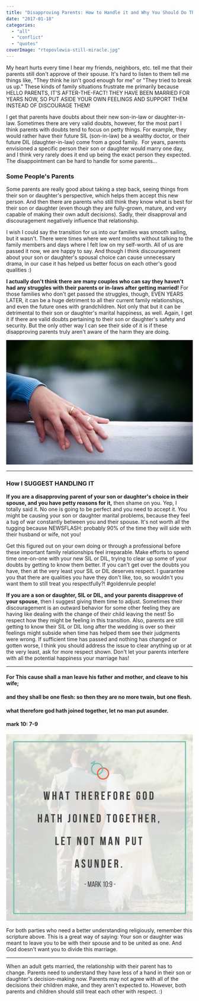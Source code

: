 ```yaml
---
title: "Disapproving Parents: How to Handle it and Why You Should Do That Now"
date: "2017-01-18"
categories: 
  - "all"
  - "conflict"
  - "quotes"
coverImage: "rtepovlewia-still-miracle.jpg"
---
```


My heart hurts every time I hear my friends, neighbors, etc. tell me that their parents still don't approve of their spouse. It's hard to listen to them tell me things like, "They think he isn't good enough for me" or "They tried to break us up." These kinds of family situations frustrate me primarily because HELLO PARENTS, IT'S AFTER-THE-FACT! THEY HAVE BEEN MARRIED FOR YEARS NOW, SO PUT ASIDE YOUR OWN FEELINGS AND SUPPORT THEM INSTEAD OF DISCOURAGE THEM!

I get that parents have doubts about their new son-in-law or daughter-in-law. Sometimes there are very valid doubts, however, for the most part I think parents with doubts tend to focus on petty things. For example, they would rather have their future SIL (son-in-law) be a wealthy doctor, or their future DIL (daughter-in-law) come from a good family.  For years, parents envisioned a specific person their son or daughter would marry one day, and I think very rarely does it end up being the exact person they expected. The disappointment can be hard to handle for some parents...

### Some People's Parents

Some parents are really good about taking a step back, seeing things from their son or daughter's perspective, which helps them accept this new person. And then there are parents who still think they know what is best for their son or daughter (even though they are fully-grown, mature, and very capable of making their own adult decisions). Sadly, their disapproval and discouragement negatively influence that relationship.

I wish I could say the transition for us into our families was smooth sailing, but it wasn't. There were times where we went months without talking to the family members and days where I felt low on my self-worth. All of us are passed it now, we are happy to say. And though I think discouragement about your son or daughter's spousal choice can cause unnecessary drama, in our case it has helped us better focus on each other's good qualities :)

**I actually don't think there are many couples who can say they haven't had any struggles with their parents or in-laws after getting married!** For those families who don't get passed the struggles, though, EVEN YEARS LATER, it can be a huge detriment to all their current family relationships, and even the future ones with grandchildren. Not only that but it can be detrimental to their son or daughter's marital happiness, as well. Again, I get it if there are valid doubts pertaining to their son or daughter's safety and security. But the only other way I can see their side of it is if these disapproving parents truly aren't aware of the harm they are doing.

![mark 10:9 , mark scriptures on man and wife, scriptures on man and wife, cleave to his wife, mark 10: 7-9, marriage quotes, biblical quotes about marriage, disapproving parents, disapproving parents of son in law, disapproving parents of daughter in law, how to deal with in laws, struggles with in laws, disrespectful in laws, marriage advice, extended family in marriage, dealing with extended family in marriage, healthy extended family relationships, newlywed help,](/images/zss1s9df5aq-thomas-curryer.jpg)

* * *

### How I SUGGEST HANDLING IT

**If you are a disapproving parent of your son or daughter's choice in their spouse, and you have petty reasons for it,** then shame on you. Yep, I totally said it. No one is going to be perfect and you need to accept it. You might be causing your son or daughter marital problems, because they feel a tug of war constantly between you and their spouse. It's not worth all the tugging because NEWSFLASH: probably 90% of the time they will side with their husband or wife, not you!

Get this figured out on your own doing or through a professional before these important family relationships feel irreparable. Make efforts to spend time one-on-one with your new SIL or DIL, trying to clear up some of your doubts by getting to know them better. If you can't get over the doubts you have, then at the very least your SIL or DIL deserves respect. I guarantee you that there are qualities you have they don't like, too, so wouldn't you want them to still treat you respectfully?! #goldenrule people!

**If you are a son or daughter, SIL or DIL, and your parents disapprove of your spouse**, then I suggest giving them time to adjust. Sometimes their discouragement is an outward behavior for some other feeling they are having like dealing with the change of their child leaving the nest! So respect how they might be feeling in this transition. Also, parents are still getting to know their SIL or DIL long after the wedding is over so their feelings might subside when time has helped them see their judgments were wrong. If sufficient time has passed and nothing has changed or gotten worse, I think you should address the issue to clear anything up or at the very least, ask for more respect shown. Don't let your parents interfere with all the potential happiness your marriage has!

* * *

#### For This cause shall a man leave his father and mother, and cleave to his wife;

#### and they shall be one flesh: so then they are no more twain, but one flesh.

#### what therefore god hath joined together, let no man put asunder.

#### mark 10: 7-9

![mark 10:9 , mark scriptures on man and wife, scriptures on man and wife, cleave to his wife, mark 10: 7-9, marriage quotes, biblical quotes about marriage, disapproving parents, disapproving parents of son in law, disapproving parents of daughter in law, how to deal with in laws, struggles with in laws, disrespectful in laws, marriage advice, extended family in marriage, dealing with extended family in marriage, healthy extended family relationships, newlywed help,](/images/design-option-for-quotes.png)

For both parties who need a better understanding religiously, remember this scripture above. This is a great way of saying: Your son or daughter was meant to leave you to be with their spouse and to be united as one. And God doesn't want you to divide this marriage.

* * *

When an adult gets married, the relationship with their parent has to change. Parents need to understand they have less of a hand in their son or daughter's decision-making now. Parents may not agree with all of the decisions their children make, and they aren't expected to. However, both parents and children should still treat each other with respect. :)
